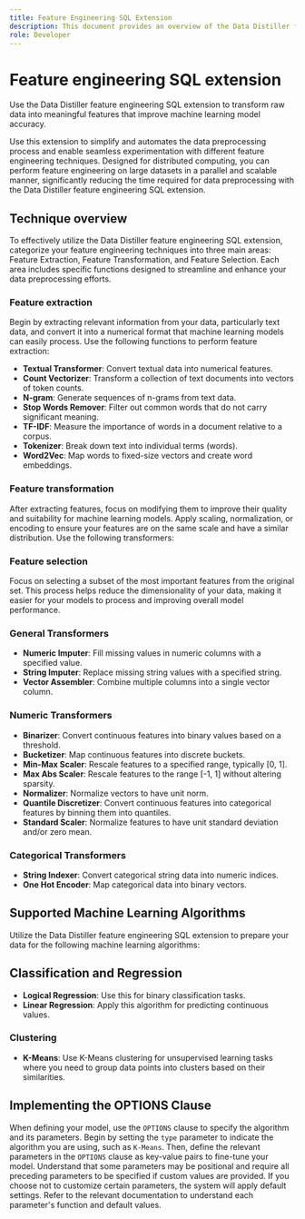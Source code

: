 ```yaml
---
title: Feature Engineering SQL Extension
description: This document provides an overview of the Data Distiller feature engineering SQL extension that preprocesses data for machine learning. It covers the available feature extraction, transformation, and selection techniques, along with possible algorithm configurations.
role: Developer
---
```

# Feature engineering SQL extension

Use the Data Distiller feature engineering SQL extension to transform raw data into meaningful features that improve machine learning model accuracy. 

Use this extension to simplify and automates the data preprocessing process and enable seamless experimentation with different feature engineering techniques. Designed for distributed computing, you can perform feature engineering on large datasets in a parallel and scalable manner, significantly reducing the time required for data preprocessing with the Data Distiller feature engineering SQL extension.

## Technique overview

To effectively utilize the Data Distiller feature engineering SQL extension, categorize your feature engineering techniques into three main areas: Feature Extraction, Feature Transformation, and Feature Selection. Each area includes specific functions designed to streamline and enhance your data preprocessing efforts.

### Feature extraction

Begin by extracting relevant information from your data, particularly text data, and convert it into a numerical format that machine learning models can easily process. Use the following functions to perform feature extraction:

- **Textual Transformer**: Convert textual data into numerical features.
- **Count Vectorizer**: Transform a collection of text documents into vectors of token counts.
- **N-gram**: Generate sequences of n-grams from text data.
- **Stop Words Remover**: Filter out common words that do not carry significant meaning.
- **TF-IDF**: Measure the importance of words in a document relative to a corpus.
- **Tokenizer**: Break down text into individual terms (words).
- **Word2Vec**: Map words to fixed-size vectors and create word embeddings.

### Feature transformation

After extracting features, focus on modifying them to improve their quality and suitability for machine learning models. Apply scaling, normalization, or encoding to ensure your features are on the same scale and have a similar distribution. Use the following transformers:

### Feature selection

Focus on selecting a subset of the most important features from the original set. This process helps reduce the dimensionality of your data, making it easier for your models to process and improving overall model performance.

### General Transformers

- **Numeric Imputer**: Fill missing values in numeric columns with a specified value.
- **String Imputer**: Replace missing string values with a specified string.
- **Vector Assembler**: Combine multiple columns into a single vector column.

### Numeric Transformers

- **Binarizer**: Convert continuous features into binary values based on a threshold.
- **Bucketizer**: Map continuous features into discrete buckets.
- **Min-Max Scaler**: Rescale features to a specified range, typically [0, 1].
- **Max Abs Scaler**: Rescale features to the range [-1, 1] without altering sparsity.
- **Normalizer**: Normalize vectors to have unit norm.
- **Quantile Discretizer**: Convert continuous features into categorical features by binning them into quantiles.
- **Standard Scaler**: Normalize features to have unit standard deviation and/or zero mean.

### Categorical Transformers

- **String Indexer**: Convert categorical string data into numeric indices.
- **One Hot Encoder**: Map categorical data into binary vectors.

## Supported Machine Learning Algorithms

Utilize the Data Distiller feature engineering SQL extension to prepare your data for the following machine learning algorithms:

## Classification and Regression

- **Logical Regression**: Use this for binary classification tasks.
- **Linear Regression**: Apply this algorithm for predicting continuous values.

### Clustering

- **K-Means**: Use K-Means clustering for unsupervised learning tasks where you need to group data points into clusters based on their similarities.

## Implementing the OPTIONS Clause

When defining your model, use the `OPTIONS` clause to specify the algorithm and its parameters. Begin by setting the `type` parameter to indicate the algorithm you are using, such as `K-Means`. Then, define the relevant parameters in the `OPTIONS` clause as key-value pairs to fine-tune your model. Understand that some parameters may be positional and require all preceding parameters to be specified if custom values are provided. If you choose not to customize certain parameters, the system will apply default settings. Refer to the relevant documentation to understand each parameter's function and default values.
